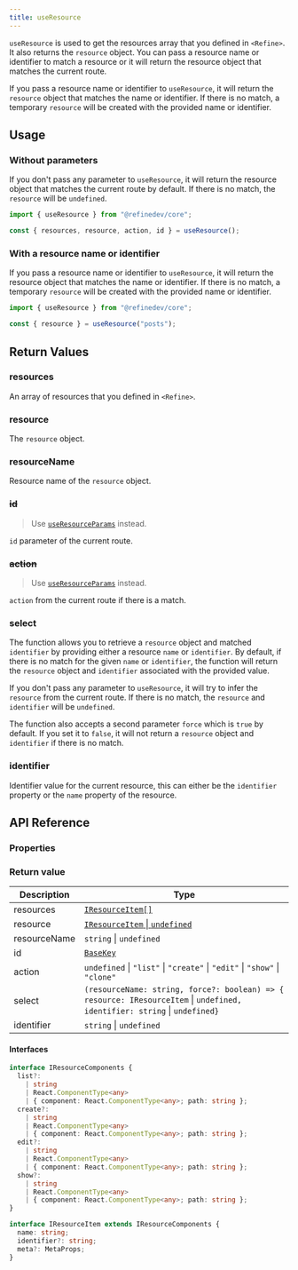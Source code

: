 ```yaml
---
title: useResource
---
```


`useResource` is used to get the resources array that you defined in `<Refine>`. It also returns the `resource` object. You can pass a resource name or identifier to match a resource or it will return the resource object that matches the current route.

If you pass a resource name or identifier to `useResource`, it will return the `resource` object that matches the name or identifier. If there is no match, a temporary `resource` will be created with the provided name or identifier.

## Usage

### Without parameters

If you don't pass any parameter to `useResource`, it will return the resource object that matches the current route by default. If there is no match, the `resource` will be `undefined`.

```ts
import { useResource } from "@refinedev/core";

const { resources, resource, action, id } = useResource();
```

### With a resource name or identifier

If you pass a resource name or identifier to `useResource`, it will return the resource object that matches the name or identifier. If there is no match, a temporary `resource` will be created with the provided name or identifier.

```ts
import { useResource } from "@refinedev/core";

const { resource } = useResource("posts");
```

## Return Values

### resources

An array of resources that you defined in `<Refine>`.

### resource

The `resource` object.

### resourceName

Resource name of the `resource` object.

### ~~id~~ <PropTag deprecated />

> Use [`useResourceParams`](/docs/routing/hooks/use-resource-params) instead.

`id` parameter of the current route.

### ~~action~~ <PropTag deprecated />

> Use [`useResourceParams`](/docs/routing/hooks/use-resource-params) instead.

`action` from the current route if there is a match.

### select

The function allows you to retrieve a `resource` object and matched `identifier` by providing either a resource `name` or `identifier`. By default, if there is no match for the given `name` or `identifier`, the function will return the `resource` object and `identifier` associated with the provided value.

If you don't pass any parameter to `useResource`, it will try to infer the `resource` from the current route. If there is no match, the `resource` and `identifier` will be `undefined`.

The function also accepts a second parameter `force` which is `true` by default. If you set it to `false`, it will not return a `resource` object and `identifier` if there is no match.

### identifier

Identifier value for the current resource, this can either be the `identifier` property or the `name` property of the resource.

## API Reference

### Properties

<PropsTable module="@refinedev/core/useResource"  />

### Return value

| Description  | Type                                                                                                                      |
| ------------ | ------------------------------------------------------------------------------------------------------------------------- |
| resources    | [`IResourceItem[]`](#interfaces)                                                                                          |
| resource     | [`IResourceItem` \| `undefined`](#interfaces)                                                                             |
| resourceName | `string` \| `undefined`                                                                                                   |
| id           | [`BaseKey`](/docs/core/interface-references#basekey)                                                                      |
| action       | `undefined` \| `"list"` \| `"create"` \| `"edit"` \| `"show"` \| `"clone"`                                                |
| select       | `(resourceName: string, force?: boolean) => { resource: IResourceItem` \| `undefined, identifier: string` \| `undefined}` |
| identifier   | `string` \| `undefined`                                                                                                   |

#### Interfaces

```ts
interface IResourceComponents {
  list?:
    | string
    | React.ComponentType<any>
    | { component: React.ComponentType<any>; path: string };
  create?:
    | string
    | React.ComponentType<any>
    | { component: React.ComponentType<any>; path: string };
  edit?:
    | string
    | React.ComponentType<any>
    | { component: React.ComponentType<any>; path: string };
  show?:
    | string
    | React.ComponentType<any>
    | { component: React.ComponentType<any>; path: string };
}

interface IResourceItem extends IResourceComponents {
  name: string;
  identifier?: string;
  meta?: MetaProps;
}
```
